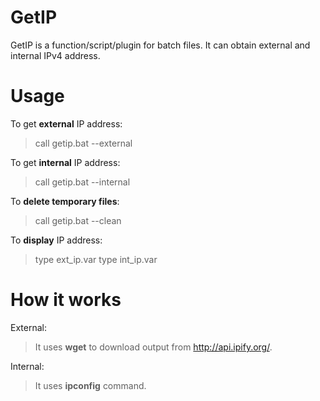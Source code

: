 # GetIP
GetIP is a function/script/plugin for batch files.
It can obtain external and internal IPv4 address.

# Usage
To get **external** IP address:
> call getip.bat --external

To get **internal** IP address:
> call getip.bat --internal

To **delete temporary files**:
> call getip.bat --clean

To **display** IP address:
> type ext_ip.var
> type int_ip.var

# How it works
External:
> It uses **wget** to download output from http://api.ipify.org/.

Internal:
> It uses **ipconfig** command.
